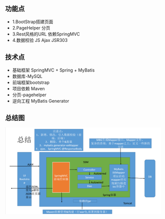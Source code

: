 ## 功能点
* 1.BootStrap搭建页面
* 2.PageHelper 分页
* 3.Rest风格的URL 依赖SpringMVC
* 4.数据校验 JS Ajax JSR303

## 技术点
* 基础框架 SpringMVC + Spring + MyBatis
* 数据库-MySQL
* 前端框架bootstrap
* 项目依赖 Maven
* 分页-pagehelper
* 逆向工程 MyBatis Generator
## 总结图

![image](https://raw.githubusercontent.com/bingo906/ssm_crud/master/src/main/webapp/static/images/summary.png)

